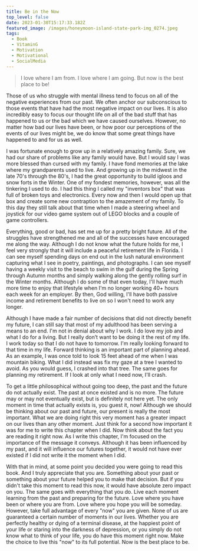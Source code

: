 ```yaml
---
title: Be in the Now
top_level: false
date: 2023-01-30T15:17:33.182Z
featured_image: /images/honeymoon-island-state-park-img_0274.jpeg
tags:
  - Book
  - VitaminG
  - Motivation
  - Motivational
  - SocialMedia
---
```

> I love where I am from. I love where I am going. But now is the best place to be!

Those of us who struggle with mental illness tend to focus on all of the negative experiences from our past. We often anchor our subconscious to those events that have had the most negative impact on our lives. It is also incredibly easy to focus our thought life on all of the bad stuff that has happened to us or the bad which we have caused ourselves. However, no matter how bad our lives have been, or how poor our perceptions of the events of our lives might be, we do know that some great things have happened to and for us as well.

I was fortunate enough to grow up in a relatively amazing family. Sure, we had our share of problems like any family would have. But I would say I was more blessed than cursed with my family. I have fond memories at the lake where my grandparents used to live. And growing up in the midwest in the late 70's through the 80's, I had the great opportunity to build igloos and snow forts in the Winter. One of my fondest memories, however, was all the tinkering I used to do. I had this thing I called my "inventors box" that was full of broken toys and electronics. Every now and then I would open up that box and create some new contraption to the amazement of my family. To this day they still talk about that time when I made a steering wheel and joystick for our video game system out of LEGO blocks and a couple of game controllers.

Everything, good or bad, has set me up for a pretty bright future. All of the struggles have strengthened me and all of the successes have encouraged me along the way. Although I do not know what the future holds for me, I feel very strongly that it will include a peaceful retirement life in Florida. I can see myself spending days on end out in the lush natural environment capturing what I see in poetry, paintings, and photographs. I can see myself having a weekly visit to the beach to swim in the gulf during the Spring through Autumn months and simply walking along the gently rolling surf in the Winter months. Although I do some of that even today, I'll have much more time to enjoy that lifestyle when I'm no longer working 40+ hours each week for an employer. By then, God willing, I'll have both passive income and retirement benefits to live on so I won't need to work any longer.

Although I have made a fair number of decisions that did not directly benefit my future, I can still say that most of my adulthood has been serving a means to an end. I'm not in denial about why I work. I do love my job and what I do for a living. But I really don’t want to be doing it the rest of my life. I work today so that I do not have to tomorrow. I'm really looking forward to that time in my life. Forward thinking is an important part of planning ahead. As an example, I was once told to look 15 feet ahead of me when I was mountain biking. What I did instead was fix my gaze at a tree I wanted to avoid. As you would guess, I crashed into that tree. The same goes for planning my retirement. If I look at only what I need now, I'll crash.

To get a little philosophical without going too deep, the past and the future do not actually exist. The past at once existed and is no more. The future may or may not eventually exist, but is definitely not here yet. The only moment in time that actually exists is, you guest it, now! Although we should be thinking about our past and future, our present is really the most important. What we are doing right this very moment has a greater impact on our lives than any other moment. Just think for a second how important it was for me to write this chapter when I did. Now think about the fact you are reading it right now. As I write this chapter, I'm focused on the importance of the message it conveys. Although it has been influenced by my past, and it will influence our futures together, it would not have ever existed if I did not write it the moment when I did.

With that in mind, at some point you decided you were going to read this book. And I truly appreciate that you are. Something about your past or something about your future helped you to make that decision. But if you didn't take this moment to read this now, it would have absolute zero impact on you. The same goes with everything that you do. Live each moment learning from the past and preparing for the future. Love where you have been or where you are from. Love where you hope you will be someday. However, take full advantage of every "now" you are given. None of us are guaranteed a certain number of moments in our lives. Whether you are perfectly healthy or dying of a terminal disease, at the happiest point of your life or staring into the darkness of depression, or you simply do not know what to think of your life, you do have this moment right now. Make the choice to live this "now" to its full potential. Now is the best place to be.